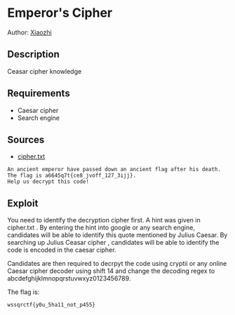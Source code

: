 # Emperor's Cipher
Author: [Xiaozhi](https://github.com/xiaoxiao69)

## Description

Ceasar cipher knowledge

## Requirements
- Caesar cipher
- Search engine


## Sources

- [cipher.txt](https://github.com/ChanTingHui/wssqrctf/blob/main/crypto/Emperor's%20Cipher/bin/cipher.txt)

```
An ancient emperor have passed down an ancient flag after his death. The flag is a6645q7t{ce8_jvoff_127_3ijj}.
Help us decrypt this code!
```

## Exploit

You need to identify the decryption cipher first. A hint was given in cipher.txt . By entering the hint into google or any search engine, candidates will be able to identify 
this quote mentioned by Julius Caesar. By searching up Julius Ceasar cipher , candidates will be able to identify the code is encoded in the caesar cipher.

Candidates are then required to decrpyt the code using cryptii or any online Caesar cipher decoder using shift 14 and change the decoding regex 
to abcdefghijklmnopqrstuvwxyz0123456789.


The flag is:

```
wssqrctf{y0u_5ha11_not_p455}
```
